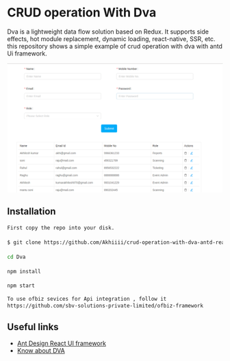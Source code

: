



# CRUD operation With Dva
Dva is a lightweight data flow solution based on Redux. It supports side effects, hot module replacement, dynamic loading, react-native, SSR, etc. this repository shows a simple example of crud operation with dva with antd Ui framework.


![Demo](demo.png)


## Installation

```bash
First copy the repo into your disk.

$ git clone https://github.com/Akhiiii/crud-operation-with-dva-antd-react.github.io.git Dva

cd Dva

npm install

npm start   
```
```
To use ofbiz sevices for Api integration , follow it 
https://github.com/sbv-solutions-private-limited/ofbiz-framework
```


## Useful links
 * [Ant Design React UI framework](https://ant.design/)
 * [Know about DVA](https://ant.design/docs/react/practical-projects) 
